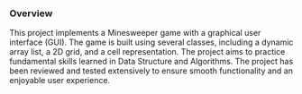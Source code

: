 ### Overview
This project implements a Minesweeper game with a graphical user interface (GUI). The game is built using several classes, including a dynamic array list, a 2D grid, and a cell representation. The project aims to practice fundamental skills learned in Data Structure and Algorithms. The project has been reviewed and tested extensively to ensure smooth functionality and an enjoyable user experience.



 
